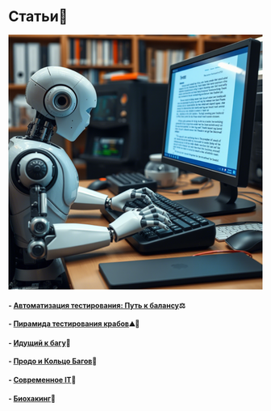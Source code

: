# <div class="animate__animated animate__bounce">Статьи📝</div>
<link rel="stylesheet" href="https://cdnjs.cloudflare.com/ajax/libs/animate.css/4.1.1/animate.min.css">

![Мой аватар](images/automation.png)

#### - [Автоматизация тестирования: Путь к балансу](articles/article1.md)⚖️
#### - [Пирамида тестирования крабов](articles/article2.md)⛰️🦀
#### - [Идущий к багу](articles/article3.md)🧟
#### - [Продо и Кольцо Багов](articles/article5.md)💍
#### - [Cовременное IT](articles/provocation.md)🍄
#### - [Биохакинг](biosecure/biosecure.md)🧬
